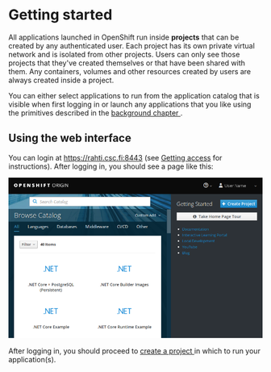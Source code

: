 # Getting started

All applications launched in OpenShift run inside **projects** that can be
created by any authenticated user. Each project has its own private virtual
network and is isolated from other projects. Users can only see those projects
that they've created themselves or that have been shared with them. Any
containers, volumes and other resources created by users are always created
inside a project.

You can either select applications to run from the application catalog that is
visible when first logging in or launch any applications that you like using the
primitives described in the [background chapter ](/cloud/rahti/introduction/background).

## Using the web interface

You can login at https://rahti.csc.fi:8443 (see [Getting access](/cloud/rahti/introduction/access)
for instructions). After logging in, you should see a page like this:

![OpenShift main page](img/openshift_main_page_3.7.png)

After logging in, you should proceed to [create a
project ](/cloud/rahti/usage/projects_and_quota/) in which to run your application(s).
